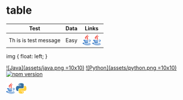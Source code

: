 # table
| Test | Data | Links|
|------|------|:----:|
| Th is is test message | Easy | <span> <a><img src="assets/java.png" height="30"></a> <a><img src="assets/java.png" height="30"></a> </span> |


img {
    float: left;
}

[![Java](assets/java.png =10x10)](https://circleci.com/gh/angular/workflows/angular/tree/master)
[![Python](assets/python.png =10x10)](https://gitter.im/angular/angular?utm_source=badge&utm_medium=badge&utm_campaign=pr-badge&utm_content=badge)
[![npm version](https://badge.fury.io/js/%40angular%2Fcore.svg)](https://www.npmjs.com/@angular/core)

<span>
    <a><img src="assets/java.png" alt="Java" height="30x"></a>
    <a><img src="assets/python.png" alt="Python" height="28px"></a>
</span>
